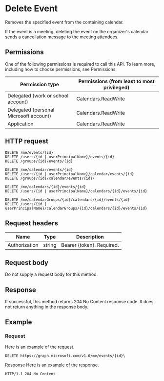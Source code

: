 # Delete Event
Removes the specified event from the containing calendar.

If the event is a meeting, deleting the event on the organizer's calendar sends a cancellation message to the meeting attendees.

## Permissions
One of the following permissions is required to call this API. To learn more, including how to choose permissions, see Permissions.

| Permission type                        | Permissions (from least to most privileged) |
|----------------------------------------|---------------------------------------------|
| Delegated (work or school account)     | Calendars.ReadWrite                         |
| Delegated (personal Microsoft account) | Calendars.ReadWrite                         |
| Application                            | Calendars.ReadWrite                         |

## HTTP request

```http 
DELETE /me/events/{id}
DELETE /users/{id | userPrincipalName}/events/{id}
DELETE /groups/{id}/events/{id}

DELETE /me/calendar/events/{id}
DELETE /users/{id | userPrincipalName}/calendar/events/{id}
DELETE /groups/{id}/calendar/events/{id}/

DELETE /me/calendars/{id}/events/{id}
DELETE /users/{id | userPrincipalName}/calendars/{id}/events/{id}

DELETE /me/calendarGroups/{id}/calendars/{id}/events/{id}
DELETE /users/{id | userPrincipalName}/calendarGroups/{id}/calendars/{id}/events/{id}
```

## Request headers

| Name          | Type   | Description               |
|---------------|--------|---------------------------|
| Authorization | string | Bearer {token}. Required. |

## Request body
Do not supply a request body for this method.

## Response
If successful, this method returns 204 No Content response code. It does not return anything in the response body.

## Example
### Request
Here is an example of the request.
```http
DELETE https://graph.microsoft.com/v1.0/me/events/{id}\
```
Response
Here is an example of the response.
```http
HTTP/1.1 204 No Content
```
